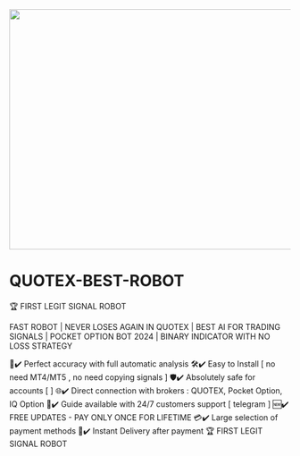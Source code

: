 <img src="https://github.com/user-attachments/assets/6ad87ead-7f96-4281-ba0b-53c9e359cbf1" width="720" height="430"> 


# QUOTEX-BEST-ROBOT
🏆 FIRST LEGIT SIGNAL ROBOT

FAST ROBOT | NEVER LOSES AGAIN IN QUOTEX |
BEST AI FOR TRADING SIGNALS | POCKET OPTION BOT 2024 | BINARY INDICATOR WITH NO LOSS STRATEGY

🎯✔️ Perfect accuracy with full automatic analysis
🛠️✔️ Easy to Install  [ no need MT4/MT5 , no need copying signals ]
🛡️✔️ Absolutely safe for accounts  [  ]
🌐✔️ Direct connection with brokers : QUOTEX, Pocket Option, IQ Option
🤝✔️ Guide available with 24/7 customers support  [ telegram ]
🆕✔️ FREE UPDATES - PAY ONLY ONCE FOR LIFETIME
💳✔️ Large selection of payment methods 
🚀✔️ Instant Delivery after payment
🏆 FIRST LEGIT SIGNAL ROBOT
